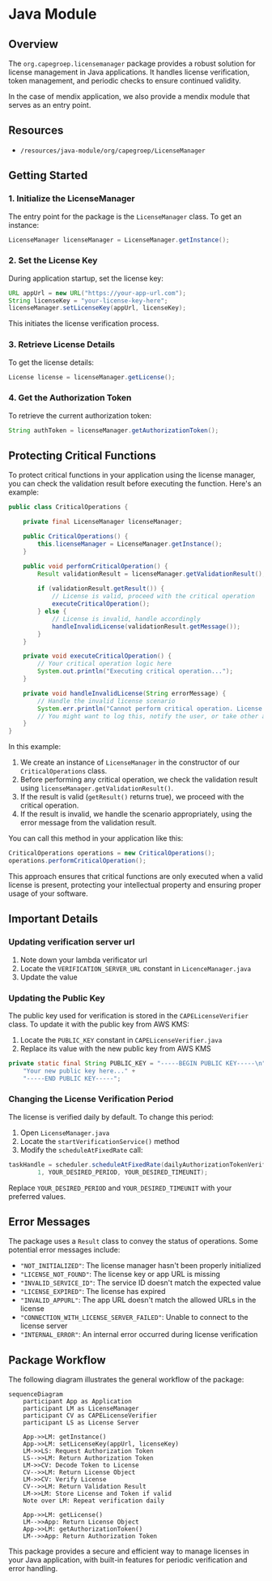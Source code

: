 # Java Module

## Overview

The `org.capegroep.licensemanager` package provides a robust solution for license management in Java applications. It handles license verification, token management, and periodic checks to ensure continued validity.

In the case of mendix application, we also provide a mendix module that serves as an entry point.

## Resources
- `/resources/java-module/org/capegroep/LicenseManager`

## Getting Started

### 1. Initialize the LicenseManager

The entry point for the package is the `LicenseManager` class. To get an instance:

```java
LicenseManager licenseManager = LicenseManager.getInstance();
```

### 2. Set the License Key

During application startup, set the license key:

```java
URL appUrl = new URL("https://your-app-url.com");
String licenseKey = "your-license-key-here";
licenseManager.setLicenseKey(appUrl, licenseKey);
```

This initiates the license verification process.

### 3. Retrieve License Details

To get the license details:

```java
License license = licenseManager.getLicense();
```

### 4. Get the Authorization Token

To retrieve the current authorization token:

```java
String authToken = licenseManager.getAuthorizationToken();
```

## Protecting Critical Functions

To protect critical functions in your application using the license manager, you can check the validation result before executing the function. Here's an example:

```java
public class CriticalOperations {

    private final LicenseManager licenseManager;

    public CriticalOperations() {
        this.licenseManager = LicenseManager.getInstance();
    }

    public void performCriticalOperation() {
        Result validationResult = licenseManager.getValidationResult();
        
        if (validationResult.getResult()) {
            // License is valid, proceed with the critical operation
            executeCriticalOperation();
        } else {
            // License is invalid, handle accordingly
            handleInvalidLicense(validationResult.getMessage());
        }
    }

    private void executeCriticalOperation() {
        // Your critical operation logic here
        System.out.println("Executing critical operation...");
    }

    private void handleInvalidLicense(String errorMessage) {
        // Handle the invalid license scenario
        System.err.println("Cannot perform critical operation. License error: " + errorMessage);
        // You might want to log this, notify the user, or take other appropriate actions
    }
}
```

In this example:

1. We create an instance of `LicenseManager` in the constructor of our `CriticalOperations` class.
2. Before performing any critical operation, we check the validation result using `licenseManager.getValidationResult()`.
3. If the result is valid (`getResult()` returns true), we proceed with the critical operation.
4. If the result is invalid, we handle the scenario appropriately, using the error message from the validation result.

You can call this method in your application like this:

```java
CriticalOperations operations = new CriticalOperations();
operations.performCriticalOperation();
```

This approach ensures that critical functions are only executed when a valid license is present, protecting your intellectual property and ensuring proper usage of your software.

## Important Details

### Updating verification server url

1. Note down your lambda verificator url
2. Locate the `VERIFICATION_SERVER_URL` constant in `LicenceManager.java`
3. Update the value


### Updating the Public Key

The public key used for verification is stored in the `CAPELicenseVerifier` class. To update it with the public key from AWS KMS:

1. Locate the `PUBLIC_KEY` constant in `CAPELicenseVerifier.java`
2. Replace its value with the new public key from AWS KMS

```java
private static final String PUBLIC_KEY = "-----BEGIN PUBLIC KEY-----\n" +
    "Your new public key here..." +
    "-----END PUBLIC KEY-----";
```

### Changing the License Verification Period

The license is verified daily by default. To change this period:

1. Open `LicenseManager.java`
2. Locate the `startVerificationService()` method
3. Modify the `scheduleAtFixedRate` call:

```java
taskHandle = scheduler.scheduleAtFixedRate(dailyAuthorizationTokenVerificationTask,
        1, YOUR_DESIRED_PERIOD, YOUR_DESIRED_TIMEUNIT);
```

Replace `YOUR_DESIRED_PERIOD` and `YOUR_DESIRED_TIMEUNIT` with your preferred values.

## Error Messages

The package uses a `Result` class to convey the status of operations. Some potential error messages include:

- `"NOT_INITIALIZED"`: The license manager hasn't been properly initialized
- `"LICENSE_NOT_FOUND"`: The license key or app URL is missing
- `"INVALID_SERVICE_ID"`: The service ID doesn't match the expected value
- `"LICENSE_EXPIRED"`: The license has expired
- `"INVALID_APPURL"`: The app URL doesn't match the allowed URLs in the license
- `"CONNECTION_WITH_LICENSE_SERVER_FAILED"`: Unable to connect to the license server
- `"INTERNAL_ERROR"`: An internal error occurred during license verification

## Package Workflow

The following diagram illustrates the general workflow of the package:

```mermaid
sequenceDiagram
    participant App as Application
    participant LM as LicenseManager
    participant CV as CAPELicenseVerifier
    participant LS as License Server

    App->>LM: getInstance()
    App->>LM: setLicenseKey(appUrl, licenseKey)
    LM->>LS: Request Authorization Token
    LS-->>LM: Return Authorization Token
    LM->>CV: Decode Token to License
    CV-->>LM: Return License Object
    LM->>CV: Verify License
    CV-->>LM: Return Validation Result
    LM->>LM: Store License and Token if valid
    Note over LM: Repeat verification daily

    App->>LM: getLicense()
    LM-->>App: Return License Object
    App->>LM: getAuthorizationToken()
    LM-->>App: Return Authorization Token
```

This package provides a secure and efficient way to manage licenses in your Java application, with built-in features for periodic verification and error handling.
